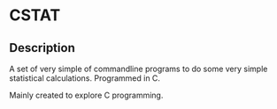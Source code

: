 CSTAT
=====

Description
-----------

A set of very simple of commandline programs to do some very simple 
statistical calculations.
Programmed in C.

Mainly created to explore C programming.
